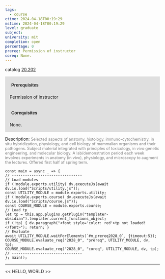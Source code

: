```yaml
---
tags:
  - course
ctime: 2024-04-18T00:19:29
mstime: 2024-04-18T00:19:29
level: graduate
subject: 
university: mit
completion: open
percentage: 0
prereq: Permission of instructor
coreq: None.
---
```


catalog [20.202](http://student.mit.edu/catalog/m20a.html#20.202)

<span style="display: block; padding: 15px; background-color: rgb(100, 100, 100, 0.2);"><font id="m_prereq2028_0" style="display: block; font-family: Arial, sans-serif; font-weight: bold; padding: 5px">Prerequisites</font><br><span id="prereq2028_0">Permission of instructor</span></span>
<span style="display: block; padding: 15px; background-color: rgb(100, 100, 100, 0.2);"><font id="m_coreq2028_0" style="display: block; font-family: Arial, sans-serif; font-weight: bold; padding: 5px">Corequisites</font><br><span id="coreq2028_0">None.</span></span>

<font style="">Description:</font>
<font style="color: grey; font-size: 0.8rem;">Selected aspects of anatomy, histology, immuno-cytochemistry, in situ hybridization, physiology, and cell biology of mammalian organisms and their pathogens. Subject material integrated with principles of toxicology, in vivo genetic engineering, and molecular biology. A lab/demonstration period each week involves experiments in anatomy (in vivo), physiology, and microscopy to augment the lectures. Offered first half of spring term.</font>

```dataviewjs
const main = async _ => {
// --------------------------------
// Load modules
if (!module.exports.utility) dv.executeJs(await dv.io.load("Scripts/utility.js"));
const UTILITY_MODULE = module.exports.utility;
if (!module.exports.course) dv.executeJs(await dv.io.load("Scripts/course.js"));
const COURSE_MODULE = module.exports.course;
// Load tp
let tp = this.app.plugins.getPlugin("templater-obsidian").templater.current_functions_object;
if (!tp) { dv.paragraph("<font style='color: red'>tp not loaded!</font>"); return; }
// Evaluate
await UTILITY_MODULE.waitForElements(`#m_prereq2028_0`, {timeout:5});
COURSE_MODULE.evaluate_req("2028_0", "prereq", UTILITY_MODULE, dv, tp);
COURSE_MODULE.evaluate_req("2028_0", "coreq", UTILITY_MODULE, dv, tp);
// --------------------------------
}; main();
```

---

<< HELLO, WORLD >>
